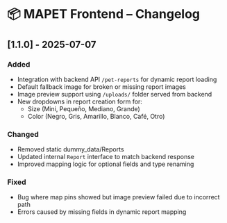 
# 📦 MAPET Frontend – Changelog

## [1.1.0] - 2025-07-07

### Added
- Integration with backend API `/pet-reports` for dynamic report loading
- Default fallback image for broken or missing report images
- Image preview support using `/uploads/` folder served from backend
- New dropdowns in report creation form for:
  - Size (Mini, Pequeño, Mediano, Grande)
  - Color (Negro, Gris, Amarillo, Blanco, Café, Otro)

### Changed
- Removed static dummy_data/Reports
- Updated internal `Report` interface to match backend response
- Improved mapping logic for optional fields and type renaming

### Fixed
- Bug where map pins showed but image preview failed due to incorrect path
- Errors caused by missing fields in dynamic report mapping
